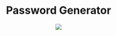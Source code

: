 <h1 align="center">Password Generator</h1>
<p align="center">
  <img src="https://user-images.githubusercontent.com/73148019/118370650-0daf5300-b57f-11eb-9eaf-c2e1ff137647.png">
</p>
